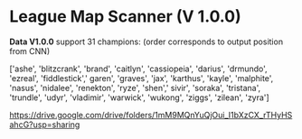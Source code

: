 # League Map Scanner (V 1.0.0)


**Data V1.0.0**
support 31 champions:   (order corresponds to output position from CNN)

['ashe', 'blitzcrank', 'brand', 'caitlyn', 'cassiopeia', 'darius', 'drmundo', 'ezreal', 'fiddlestick',' garen', 'graves', 'jax', 'karthus', 'kayle', 'malphite', 'nasus', 'nidalee', 'renekton', 'ryze', 'shen',' sivir', 'soraka', 'tristana', 'trundle', 'udyr', 'vladimir', 'warwick', 'wukong', 'ziggs', 'zilean', 'zyra']

https://drive.google.com/drive/folders/1mM9MQnYuQjOui_I1bXzCX_rTHyHSahcG?usp=sharing

<!--stackedit_data:
eyJoaXN0b3J5IjpbOTQwNjE2NTQxXX0=
-->